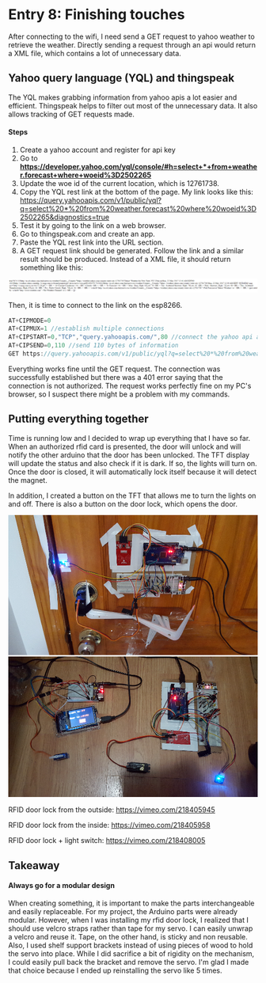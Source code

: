 # Entry 8: Finishing touches

After connecting to the wifi, I need send a GET request to yahoo weather to retrieve the weather. 
Directly sending a request through an api would return a XML file, which contains a lot of unnecessary data. 

## Yahoo query language (YQL) and thingspeak
The YQL makes grabbing information from yahoo apis a lot easier and efficient. Thingspeak helps to filter out most of the unnecessary data. It also allows tracking of GET requests made. 

#### Steps
1. Create a yahoo account and register for api key
2. Go to **https://developer.yahoo.com/yql/console/#h=select+*+from+weather.forecast+where+woeid%3D2502265**
3. Update the woe id of the current location, which is 12761738.
4. Copy the YQL rest link at the bottom of the page. My link looks like this: 
https://query.yahooapis.com/v1/public/yql?q=select%20*%20from%20weather.forecast%20where%20woeid%3D2502265&diagnostics=true
5. Test it by going to the link on a web browser. 
6. Go to thingspeak.com and create an app.
7. Paste the YQL rest link into the URL section.
8. A GET request link should be generated. Follow the link and a similar result should be produced. 
Instead of a XML file, it should return something like this:

<img src="../images/yql.png" >

Then, it is time to connect to the link on the esp8266. 
```cpp
AT+CIPMODE=0 
AT+CIPMUX=1 //establish multiple connections
AT+CIPSTART=0,"TCP","query.yahooapis.com/",80 //connect the yahoo api at port 80
AT+CIPSEND=0,110 //send 110 bytes of information
GET https://query.yahooapis.com/v1/public/yql?q=select%20*%20from%20weather.forecast%20where%20woeid%3D2502265&diagnostics=true HTTP/1.1
```
<!--https://api.thingspeak.com/apps/thinghttp/send_request?api_key=GHMJY16ZJ5XHOMYC -->

Everything works fine until the GET request. The connection was successfully established but there was a 401 error saying that 
the connection is not authorized. The request works perfectly fine on my PC's browser, so I suspect there might be a problem with my commands.

## Putting everything together
Time is running low and I decided to wrap up everything that I have so far. When an authorized rfid card is presented, the door will unlock and will notify the other arduino that the door has been unlocked. The TFT display will update the status and also check if it is dark. If so, the lights will turn on. Once the door is closed, it will automatically lock itself because it will detect the magnet. 

In addition, I created a button on the TFT that allows me to turn the lights on and off. There is also a button on the door lock, 
which opens the door.

<img src="../images/installed_door_lock.jpg" >

<img src="../images/rfid_and_light_switch.jpg" >

RFID door lock from the outside: https://vimeo.com/218405945

RFID door lock from the inside: https://vimeo.com/218405958

RFID door lock + light switch: https://vimeo.com/218408005 

## Takeaway 

#### Always go for a modular design
When creating something, it is important to make the parts interchangeable and easily replaceable. 
For my project, the Arduino parts were already modular. However, when I was installing my rfid door lock, I realized that I should use velcro straps rather than tape for 
my servo. I can easily unwrap a velcro and reuse it. Tape, on the other hand, is sticky and non reusable. Also, I used shelf support brackets
instead of using pieces of wood to hold the servo into place. While I did sacrifice a bit of rigidity on the mechanism, 
I could easily pull back the bracket and remove the servo. I'm glad I made that choice because I ended up reinstalling the servo like 5 times. 







